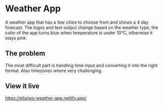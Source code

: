 # Weather App

A weather app that has a few cities to choose from and shows a 4 day forecast. The logos and text output change based on the weather type, the color of the app turns blue when temperature is under 10°C, otherwise it stays pink. 


## The problem

The most difficult part is handling time input and converting it into the right format. Also timezones where very challenging. 

## View it live

https://elianes-weather-app.netlify.app/
